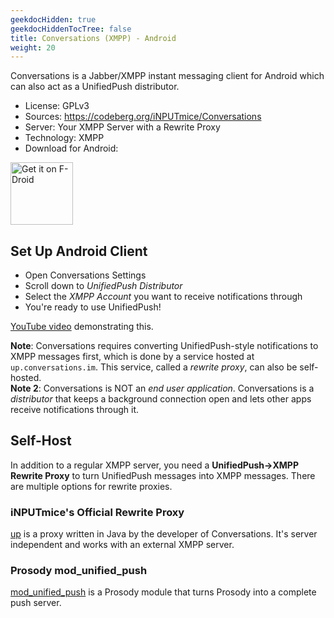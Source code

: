 ```yaml
---
geekdocHidden: true
geekdocHiddenTocTree: false
title: Conversations (XMPP) - Android
weight: 20
---
```


Conversations is a Jabber/XMPP instant messaging client for Android which can also act as a UnifiedPush distributor.

* License: GPLv3
* Sources: <https://codeberg.org/iNPUTmice/Conversations>
* Server: Your XMPP Server with a Rewrite Proxy
* Technology: XMPP
* Download for Android:

[<img alt="Get it on F-Droid" src="/img/f-droid-badge.png" height=100>](https://f-droid.org/en/packages/eu.siacs.conversations/)

## Set Up Android Client
* Open Conversations Settings
* Scroll down to *UnifiedPush Distributor*
* Select the *XMPP Account* you want to receive notifications through
* You're ready to use UnifiedPush!

[YouTube video](https://www.youtube.com/watch?v=wKTk6XGMp3I) demonstrating this.

**Note**: Conversations requires converting UnifiedPush-style notifications to XMPP messages first, which is done by a service hosted at `up.conversations.im`. This service, called a *rewrite proxy*, can also be self-hosted.  
**Note 2**: Conversations is NOT an *end user application*. Conversations is a *distributor* that keeps a background connection open and lets other apps receive notifications through it.


## Self-Host

In addition to a regular XMPP server, you need a **UnifiedPush->XMPP Rewrite Proxy** to turn UnifiedPush messages into XMPP messages.
There are multiple options for rewrite proxies.

### iNPUTmice's Official Rewrite Proxy

[up](https://codeberg.org/iNPUTmice/up) is a proxy written in Java by the developer of Conversations. It's server independent and works with an external XMPP server.

### Prosody mod_unified_push

[mod_unified_push](https://modules.prosody.im/mod_unified_push) is a Prosody module that turns Prosody into a complete push server.
